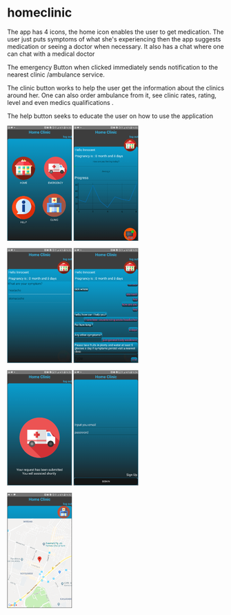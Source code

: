# homeclinic

The app has 4 icons, the home icon enables the user to get medication. The user just puts symptoms of what she's experiencing then the app suggests medication or seeing a doctor when necessary. It also has a chat where one can chat with a medical doctor  

The emergency Button when clicked immediately sends notification to the nearest clinic /ambulance service. 

The clinic button works to help the user get the information about the clinics around her. One can also order ambulance from it, see clinic rates, rating, level and even medics qualifications  .

The help button seeks to educate the user on how to use the application

<img src="Screenshot_20181215-163303.png" width="150"> <img src="Screenshot_20181215-163315.png" width="150">

<img src="Screenshot_20181215-163332.png" width="150"> <img src="Screenshot_20181215-163343.png" width="150">

<img src="Screenshot_20181215-163358.png" width="150"> <img src="Screenshot_20181215-163417.png" width="150">

<img src="Screenshot_20181215-164252.png" width="150">
